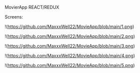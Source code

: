 MovierApp REACT/REDUX

Screens:

!(https://github.com/MaxxxWell22/MovieApp/blob/main/1.png)

!(https://github.com/MaxxxWell22/MovieApp/blob/main/2.png)

!(https://github.com/MaxxxWell22/MovieApp/blob/main/3.png)

!(https://github.com/MaxxxWell22/MovieApp/blob/main/4.png)

!(https://github.com/MaxxxWell22/MovieApp/blob/main/5.png)
